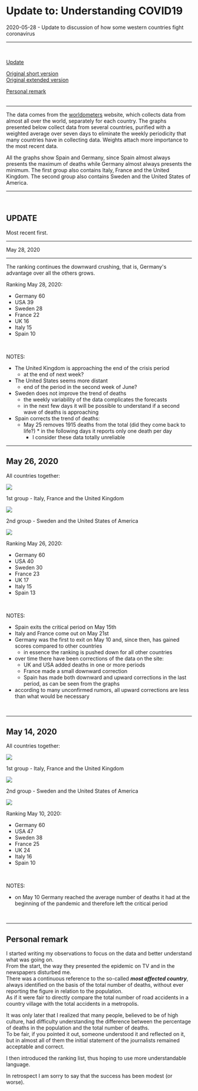 # Update to: Understanding COVID19

2020-05-28 - Update to discussion of how some western countries fight coronavirus 
<br />  

----
<br />  


[Update](./0.UPDATE.english.md#update)  
  
[Original short version](https://github.com/fpirri/covid19/blob/master/short.README.english.md)  
[Original extended version](https://github.com/fpirri/covid19/blob/master/README.english.md)  
  
[Personal remark](./0.UPDATE.english.md#personal-remark)  
<br />  
    
----

The data comes from the [worldometers](https://www.worldometers.info/coronavirus/#countries) website, which collects data from almost all over the world, separately for each country.
The graphs presented below collect data from several countries, purified with a weighted average over seven days to eliminate the weekly periodicity that many countries have in collecting data.
Weights attach more importance to the most recent data.

All the graphs show Spain and Germany, since Spain almost always presents the maximum of deaths while Germany almost always presents the minimum.
The first group also contains Italy, France and the United Kingdom.
The second group also contains Sweden and the United States of America.
  
 ----
 
<br />

UPDATE
----  

Most recent first.  
  
----
  
  
May 28, 2020


----

The ranking continues the downward crushing, that is, Germany's advantage over all the others grows.

Ranking May 28, 2020:
*    Germany   60
*    USA      39
*    Sweden   28
*    France    22
*    UK      16
*    Italy     15
*    Spain     10
<br />
  
NOTES:  
* The United Kingdom is approaching the end of the crisis period
     * at the end of next week?  
* The United States seems more distant  
     * end of the period in the second week of June?
* Sweden does not improve the trend of deaths  
     * the weekly variability of the data complicates the forecasts
     * in the next few days it will be possible to understand if a second wave of deaths is approaching
* Spain corrects the trend of deaths:  
     * May 25 removes 1915 deaths from the total (did they come back to life?)
      * in the following days it reports only one death per day
       * I consider these data totally unreliable
  
----  

May 26, 2020
----

All countries together:

<img src="https://github.com/fpirri/covid19/raw/master/history/images/archive/2020-05-26%20Countries%20Daily%20Deaths%20per%20Million.wma.all.png">

1st group - Italy, France and the United Kingdom

<img src="https://github.com/fpirri/covid19/raw/master/history/images/archive/2020-05-26%20Countries%20Daily%20Deaths%20per%20Million.wma.gr1.png">

2nd group - Sweden and the United States of America

<img src="https://github.com/fpirri/covid19/raw/master/history/images/archive/2020-05-26%20Countries%20Daily%20Deaths%20per%20Million.wma.gr2.png">
  
Ranking May 26, 2020:  
*    Germany   60
*    USA      40
*    Sweden   30
*    France    23
*    UK      17
*    Italy     15
*    Spain   13
<br />
  
NOTES:
* Spain exits the critical period on May 15th
* Italy and France come out on May 21st
* Germany was the first to exit on May 10 and, since then, has gained scores compared to other countries
    * in essence the ranking is pushed down for all other countries
* over time there have been corrections of the data on the site:
    * UK and USA added deaths in one or more periods
    * France made a small downward correction
    * Spain has made both downward and upward corrections in the last period, as can be seen from the graphs
* according to many unconfirmed rumors, all upward corrections are less than what would be necessary

<br />
  

----

May 14, 2020
----

All countries together:

<img src="https://github.com/fpirri/covid19/raw/master/history/images/archive/2020-05-14%20Countries%20Daily%20Deaths%20per%20Million.wma.all.png">

1st group - Italy, France and the United Kingdom

<img src="https://github.com/fpirri/covid19/raw/master/history/images/archive/2020-05-14%20Countries%20Daily%20Deaths%20per%20Million.wma.gr1.png">

2nd group - Sweden and the United States of America

<img src="https://github.com/fpirri/covid19/raw/master/history/images/archive/2020-05-14%20Countries%20Daily%20Deaths%20per%20Million.wma.gr2.png">
  
Ranking May 10, 2020:  
*    Germany   60
*    USA      47
*    Sweden   38
*    France    25
*    UK      24
*    Italy     16
*    Spain     10
<br />
  
  NOTES:
- on May 10 Germany reached the average number of deaths it had at the beginning of the pandemic and therefore left the critical period

<br />
  

----
   
Personal remark
----

I started writing my observations to focus on the data and better understand what was going on.  
From the start, the way they presented the epidemic on TV and in the newspapers disturbed me.  
There was a continuous reference to the so-called ***most affected country***, always identified on the basis of the total number of deaths, without ever reporting the figure in relation to the population.  
As if it were fair to directly compare the total number of road accidents in a country village with the total accidents in a metropolis.  
    
It was only later that I realized that many people, believed to be of high culture, had difficulty understanding the difference between the percentage of deaths in the population and the total number of deaths.  
To be fair, if you pointed it out, someone understood it and reflected on it, but in almost all of them the initial statement of the journalists remained acceptable and correct.  
  
I then introduced the ranking list, thus hoping to use more understandable language.  
  
In retrospect I am sorry to say that the success has been modest (or worse).


